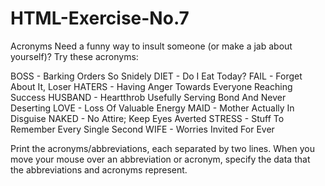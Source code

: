 # HTML-Exercise-No.7
Acronyms
Need a funny way to insult someone (or make a jab about yourself)? Try these acronyms:

BOSS - Barking Orders So Snidely DIET - Do I Eat Today? FAIL - Forget About It, Loser HATERS - Having Anger Towards Everyone Reaching Success HUSBAND - Heartthrob Usefully Serving Bond And Never Deserting LOVE - Loss Of Valuable Energy MAID - Mother Actually In Disguise NAKED - No Attire; Keep Eyes Averted STRESS - Stuff To Remember Every Single Second WIFE - Worries Invited For Ever

Print the acronyms/abbreviations, each separated by two lines. When you move your mouse over an abbreviation or acronym, specify the data that the abbreviations and acronyms represent.
